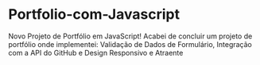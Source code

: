 # Portfolio-com-Javascript
Novo Projeto de Portfólio em JavaScript!  Acabei de concluir um projeto de portfólio onde implementei: Validação de Dados de Formulário, Integração com a API do GitHub e Design Responsivo e Atraente
